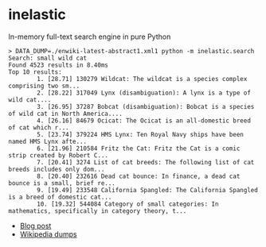 # inelastic

In-memory full-text search engine in pure Python

```
> DATA_DUMP=./enwiki-latest-abstract1.xml1 python -m inelastic.search
Search: small wild cat
Found 4523 results in 8.40ms
Top 10 results:
        1. [28.71] 130279 Wildcat: The wildcat is a species complex comprising two sm...
        2. [28.22] 317049 Lynx (disambiguation): A lynx is a type of wild cat....
        3. [26.95] 37287 Bobcat (disambiguation): Bobcat is a species of wild cat in North America....
        4. [26.16] 84679 Ocicat: The Ocicat is an all-domestic breed of cat which r...
        5. [23.74] 379224 HMS Lynx: Ten Royal Navy ships have been named HMS Lynx afte...
        6. [21.96] 210584 Fritz the Cat: Fritz the Cat is a comic strip created by Robert C...
        7. [20.41] 3274 List of cat breeds: The following list of cat breeds includes only dom...
        8. [20.40] 232616 Dead cat bounce: In finance, a dead cat bounce is a small, brief re...
        9. [19.49] 233548 California Spangled: The California Spangled is a breed of domestic cat...
        10. [19.32] 544084 Category of small categories: In mathematics, specifically in category theory, t...
```

- [Blog post](https://fred.glass/realising-relevance-ranking/)
- [Wikipedia dumps](https://dumps.wikimedia.org/enwiki/latest/)
